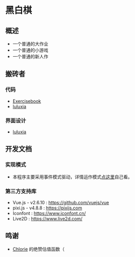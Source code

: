# 黑白棋

## 概述
- 一个普通的大作业
- 一个普通的小游戏
- 一个普通的新人作

## 搬砖者

### 代码
- [Exercisebook](https://github.com/ExerciseBook)
- [luluxia](https://github.com/luluxia)

### 界面设计
- [luluxia](https://github.com/luluxia)

## 开发文档

### 实现模式
- 本程序主要采用事件模式驱动，详情运作模式[点这里](docs)自己看。

### 第三方支持库
- Vue.js - v2.6.10 : <https://github.com/vuejs/vue>
- pixi.js - v4.8.8 : <https://pixijs.com>
- Iconfont : <https://www.iconfont.cn/>
- Live2D : <https://www.live2d.com/>

## 鸣谢
- [Chlorie](https://github.com/Chlorie) 的绝赞估值函数（